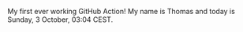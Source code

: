 My first ever working GitHub Action!
My name is Thomas and today is Sunday, 3 October, 03:04 CEST. 
